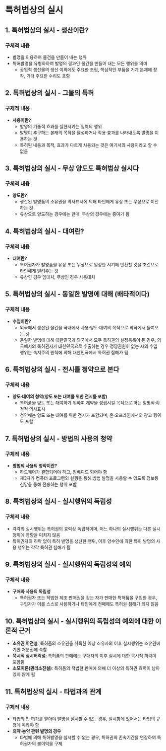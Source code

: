 # 특허법상의 실시

## 1. 특허법상의 실시 - 생산이란?
### 구체적 내용
- 발명을 이용하여 물건을 만들어 내는 행위
- 특허발명을 유형화하여 발명의 결과인 물건을 만들어 내는 모든 행위를 의미
  - 공업적 생산물의 생산 이외에도 주요한 조립, 핵심적인 부품을 기계 본체에 장착, 기타 주요한 수리도 포함

## 2. 특허법상의 실시 - 그물의 특허
### 구체적 내용
- **사용이란?**
  - 발명의 기술적 효과를 실현시키는 일체의 행위
  - 발명이 추구하는 본래의 목적을 달성하거나 작용·효과를 나타내도록 발명을 이용하는 것
  - 특허된 내용과 목적, 효과가 다르게 사용되는 것은 여기서의 사용이라고 할 수 없음

## 3. 특허법상의 실시 - 무상 양도도 특허법상 실시다
### 구체적 내용
- **양도란?**
  - 생산된 발명품의 소유권을 의사표시에 의해 타인에게 유상 또는 무상으로 이전하는 것
  - 유상으로 양도하는 경우에는 판매, 무상의 경우에는 증여가 됨

## 4. 특허법상의 실시 - 대여란?
### 구체적 내용
- **대여란?**
  - 특허권자가 발명품을 유상 또는 무상으로 일정한 시기에 반환할 것을 조건으로 타인에게 빌려주는 것
  - 유상인 경우 임대차, 무상인 경우 사용대차

## 5. 특허법상의 실시 - 동일한 발명에 대해 (배타적이다)
### 구체적 내용
- **수입이란?**
  - 외국에서 생산된 물건을 국내에서 사용·양도·대여의 목적으로 외국에서 들여오는 것
  - 동일한 발명에 대해 대한민국과 외국에서 모두 특허권의 설정등록이 된 경우, 외국에서의 특허권자가 대한민국으로 수출하는 경우 정당권원이 없는 자의 수입 행위는 속지주의 원칙에 의해 대한민국에서 특허권 침해가 됨

## 6. 특허법상의 실시 - 전시를 청약으로 본다
### 구체적 내용
- **양도·대여의 청약(양도 또는 대여를 위한 전시를 포함)**
  - 특허품을 양도 또는 대여하기 위하여 계약을 성립시킬 목적으로 하는 일방적·확정적 의사표시
  - 청약에는 양도 또는 대여를 위한 전시가 포함되며, 온·오프라인에서의 광고 행위도 포함

## 7. 특허법상의 실시 - 방법의 사용의 청약
### 구체적 내용
- **방법의 사용의 청약이란?**
  - 하드웨어가 결합되어야 하고, 임베디드 되어야 함
  - 제3자가 컴퓨터 프로그램의 실행을 통해 방법 발명을 사용할 수 있도록 정보통신망을 통해 전송하는 행위 포함

## 8. 특허법상의 실시 - 실시행위의 독립성
### 구체적 내용
- 각각의 실시행위는 특허권의 효력상 독립적이며, 어느 하나의 실시행위는 다른 실시행위에 영향을 미치지 않음
- 특허권자의 허락 없이 특허 발명을 생산한 행위, 이후 양수인에 의한 특허 발명의 사용 행위는 각각 특허권 침해가 됨

## 9. 특허법상의 실시 - 실시행위의 독립성의 예외
### 구체적 내용
- **구매와 사용의 독립성**
  - 특허권자 또는 적법한 제조·판매권을 갖는 자가 판매한 특허품을 구입한 경우, 구입자가 이를 스스로 사용하거나 타인에게 전매해도 특허권 침해가 되지 않음

## 10. 특허법상의 실시 - 실시행위의 독립성의 예외에 대한 이론적 근거
- **소유권 이전설**: 특허품의 소유권을 취득한 이상 소유자의 이후 실시행위는 소유권에 기한 처분권에 속함
- **묵시적 실시허락설**: 특허품의 판매에는 구매자의 이후 실시에 대한 묵시적 허락이 포함됨
- **소모이론(권리소진설)**: 특허품의 적법한 판매에 의해 더 이상의 특허권 효력이 남아있지 않게 됨

## 11. 특허법상의 실시 - 타법과의 관계
### 구체적 내용
- 타법의 인·허가를 받아야 발명을 실시할 수 있는 경우, 실시함에 있어서는 타법의 규정에 따라야 함
- **의약·농약 관련 발명의 경우**
  - 타법에 의해 특허발명을 실시할 수 없는 경우, 특허권의 존속기간을 연장하여 특허권자의 불이익을 구제

